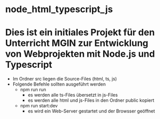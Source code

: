 # node_html_typescript_js
# Dies ist ein initiales Projekt für den Unterricht MGIN zur Entwicklung von Webprojekten mit Node.js und Typescript
- Im Ordner src liegen die Source-Files (html, ts, js)
- Folgende Befehle sollten ausgeführt werden
  - npm run run
    - es werden alle ts-Files übersetzt in js-Files
    - es werden alle html und js-Files in den Ordner public kopiert
  - npm run start:dev
    - es wird ein Web-Server gestartet und der Browsser geöffnet
